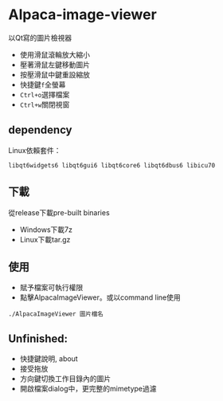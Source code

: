 # Alpaca-image-viewer

以Qt寫的圖片檢視器
* 使用滑鼠滾輪放大縮小
* 壓著滑鼠左鍵移動圖片
* 按壓滑鼠中鍵重設縮放
* 快捷鍵```f```全螢幕
* ```Ctrl+o```選擇檔案
* ```Ctrl+w```關閉視窗
## dependency
Linux依賴套件：
```
libqt6widgets6 libqt6gui6 libqt6core6 libqt6dbus6 libicu70
```
## 下載
從release下載pre-built binaries
* Windows下載7z
* Linux下載tar.gz
## 使用
* 賦予檔案可執行權限
* 點擊AlpacaImageViewer。或以command line使用
```
./AlpacaImageViewer 圖片檔名
```
## Unfinished:
* 快捷鍵說明, about
* 接受拖放
* 方向鍵切換工作目錄內的圖片
* 開啟檔案dialog中，更完整的mimetype過濾
